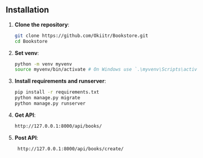 ## Installation

1. **Clone the repository**:
   ```bash
   git clone https://github.com/Okiitr/Bookstore.git
   cd Bookstore
   
2. **Set venv**:
   ```bash
   python -m venv myvenv
   source myvenv/bin/activate # On Windows use `.\myvenv\Scripts\activate`
   
4. **Install requirements and runserver**:
   ```bash
   pip install -r requirements.txt
   python manage.py migrate
   python manage.py runserver

5. **Get API**:
   ```bash
   http://127.0.0.1:8000/api/books/
   

6. **Post API**:
    ```bash
     http://127.0.0.1:8000/api/books/create/
    





